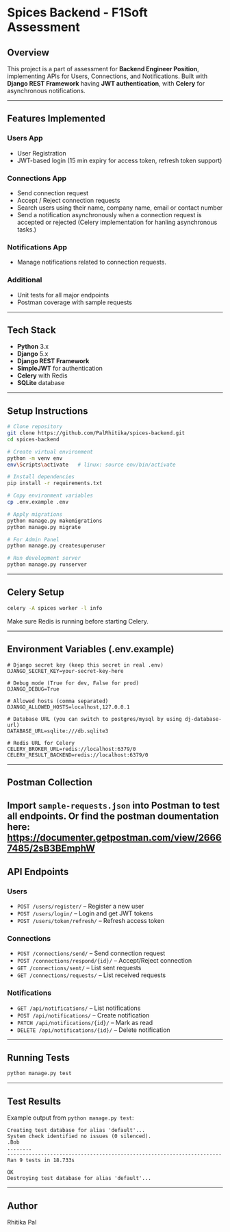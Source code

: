 # Spices Backend - F1Soft Assessment

## Overview
This project is a part of assessment for **Backend Engineer Position**, implementing APIs for Users, Connections, and Notifications.
Built with **Django REST Framework** having **JWT authentication**, with **Celery** for asynchronous notifications.

---

## Features Implemented

### Users App
- User Registration
- JWT-based login (15 min expiry for access token, refresh token support)


### Connections App
- Send connection request
- Accept / Reject connection requests
- Search users using their name, company name, email or contact number
- Send a notification asynchronously when a connection request is accepted or rejected (Celery implementation for hanling asynchronous tasks.)

### Notifications App
- Manage notifications related to connection requests.

### Additional
- Unit tests for all major endpoints
- Postman coverage with sample requests

---

## Tech Stack
- **Python** 3.x
- **Django** 5.x
- **Django REST Framework**
- **SimpleJWT** for authentication
- **Celery** with Redis
- **SQLite** database

---

## Setup Instructions

```bash
# Clone repository
git clone https://github.com/PalRhitika/spices-backend.git
cd spices-backend

# Create virtual environment
python -m venv env
env\Scripts\activate   # linux: source env/bin/activate

# Install dependencies
pip install -r requirements.txt

# Copy environment variables
cp .env.example .env

# Apply migrations
python manage.py makemigrations
python manage.py migrate

# For Admin Panel
python manage.py createsuperuser

# Run development server
python manage.py runserver
```

---

## Celery Setup

```bash
celery -A spices worker -l info
```

Make sure Redis is running before starting Celery.

---



## Environment Variables (.env.example)

```
# Django secret key (keep this secret in real .env)
DJANGO_SECRET_KEY=your-secret-key-here

# Debug mode (True for dev, False for prod)
DJANGO_DEBUG=True

# Allowed hosts (comma separated)
DJANGO_ALLOWED_HOSTS=localhost,127.0.0.1

# Database URL (you can switch to postgres/mysql by using dj-database-url)
DATABASE_URL=sqlite:///db.sqlite3

# Redis URL for Celery
CELERY_BROKER_URL=redis://localhost:6379/0
CELERY_RESULT_BACKEND=redis://localhost:6379/0
```

---

## Postman Collection
Import `sample-requests.json` into Postman to test all endpoints.
Or find the postman doumentation here:
https://documenter.getpostman.com/view/26667485/2sB3BEmphW
---

## API Endpoints

### **Users**
- `POST /users/register/` – Register a new user
- `POST /users/login/` – Login and get JWT tokens
- `POST /users/token/refresh/` – Refresh access token

### **Connections**
- `POST /connections/send/` – Send connection request
- `POST /connections/respond/{id}/` – Accept/Reject connection
- `GET /connections/sent/` – List sent requests
- `GET /connections/requests/` – List received requests

### **Notifications**
- `GET /api/notifications/` – List notifications
- `POST /api/notifications/` – Create notification
- `PATCH /api/notifications/{id}/` – Mark as read
- `DELETE /api/notifications/{id}/` – Delete notification

---
## Running Tests

```bash
python manage.py test
```

---

## Test Results
Example output from `python manage.py test`:
```
Creating test database for alias 'default'...
System check identified no issues (0 silenced).
.Bob
........
----------------------------------------------------------------------Ran 9 tests in 18.733s

OK
Destroying test database for alias 'default'...

```

---

## Author
Rhitika Pal
